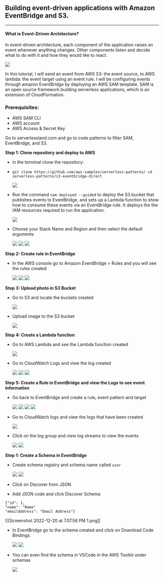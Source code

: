 
## Building event-driven applications with Amazon EventBridge and S3.

---

#### What is Event-Driven Architecture?

In event-driven architecture, each component of the application raises an event whenever anything changes. Other components listen and decide what to do with it and how they would like to react.

![](![[Screenshot%202022-12-26%20at%203.26.41%20PM.png]].png)

In this tutorial, I will send an event from AWS S3: the event source, to AWS lambda: the event target using an event rule. I will be configuring events through amazon EventBridge by deploying an AWS SAM template. SAM is an open source framework building serverless applications, which is an extension of CloudFormation.

### Prerequisites:

-   AWS SAM CLI
-   AWS account
-   AWS Access & Secret Key

Go to serverlessland.com and go to code patterns to filter SAM, EventBridge, and S3.

**Step 1: Clone repository and deploy to AWS**

- in the terminal clone the repository:

- `git clone https://github.com/aws-samples/serverless-patterns/ cd serverless-patterns/s3-eventbridge-direct`

	![](![[Screenshot%202022-12-20%20at%206.02.06%20PM.png]].png)

- Run the command `sam deployed --guided` to deploy the S3 bucket that publishes events to EventBridge, and sets up a Lambda function to show how to consume these events via an EventBridge rule. It deploys the the IAM resources required to run the application.

	![](![[Screenshot%202022-12-20%20at%206.07.13%20PM%201.png]].png)

- Choose your Stack Name and Region and then select the default arguments 

	![](![[Screenshot%202022-12-20%20at%206.07.32%20PM%202.png]].png)
	![](![[Screenshot%202022-12-20%20at%206.10.43%20PM.png]].png)
	![](![[Screenshot%202022-12-20%20at%206.11.02%20PM.png]].png)

**Step 2: Create rule in EventBridge**

- In the AWS console go to Amazon EventBridge > Rules and you will see the rules created

	![](![[Screenshot%202022-12-20%20at%206.12.02%20PM.png]].png)
	![](![[Screenshot%202022-12-20%20at%206.12.23%20PM.png]].png)
	![](![[Screenshot%202022-12-20%20at%206.12.40%20PM.png]].png)

**Step 3: Upload photo in S3 Bucket**

- Go to S3 and locate the buckets created

	![](![[Screenshot%202022-12-20%20at%206.13.16%20PM.png]].png)

- Upload image to the S3 bucket

	![](![[Screenshot%202022-12-20%20at%206.15.14%20PM.png]].png)

**Step 4: Create a Lambda function**

- Go to AWS Lambda and see the Lambda function created

	![](![[Screenshot%202022-12-20%20at%206.15.59%20PM.png]].png)

- Go to CloudWatch Logs and view the log created

	![](![[Screenshot%202022-12-20%20at%206.17.09%20PM.png]].png)
	![](![[Screenshot%202022-12-20%20at%206.18.28%20PM.png]].png)
	![](![[Screenshot%202022-12-20%20at%206.18.46%20PM.png]].png)

**Step 5: Create a Rule in EventBridge and view the Logs to see event information**

- Go back to EventBridge and create a rule, event pattern and target

	![](![[Screenshot%202022-12-20%20at%206.19.27%20PM.png]].png)
	![](![[Screenshot%202022-12-20%20at%206.20.15%20PM.png]].png)
	![](![[Screenshot%202022-12-20%20at%206.22.36%20PM.png]].png)
	![](![[Screenshot%202022-12-20%20at%206.23.29%20PM.png]].png)

- Go to CloudWatch logs and view the logs that have been created 

	![](![[Screenshot%202022-12-20%20at%206.27.29%20PM.png]].png)

- Click on the log group and view log streams to view the events 

	![](![[Screenshot%202022-12-20%20at%206.27.41%20PM%201.png]].png)
	![](![[Screenshot%202022-12-20%20at%206.28.07%20PM.png]].png)

**Step 1: Create a Schema in EventBridge**

- Create schema registry and schema name called `user`

	![](![[Screenshot%202022-12-20%20at%207.03.54%20PM.png]].png)
	![](![[Screenshot%202022-12-20%20at%207.04.19%20PM.png]].png)

- Click on Discover from JSON
- Add JSON code and click Discover Schema

```
{"id": 1,
"name": "Name"
"emailAddress": "Email Address"}
```

![[Screenshot 2022-12-20 at 7.07.56 PM 1.png]]

- In EventBridge go to the schema created and click on Download Code Bindings

	![](![[Screenshot%202022-12-20%20at%207.08.20%20PM.png]].png)
	![](![[Screenshot%202022-12-20%20at%207.09.19%20PM.png]].png)

- You can even find the schema in VSCode in the AWS Toolkit under schemas

	![](![[Screenshot%202022-12-20%20at%207.21.00%20PM.png]].png)